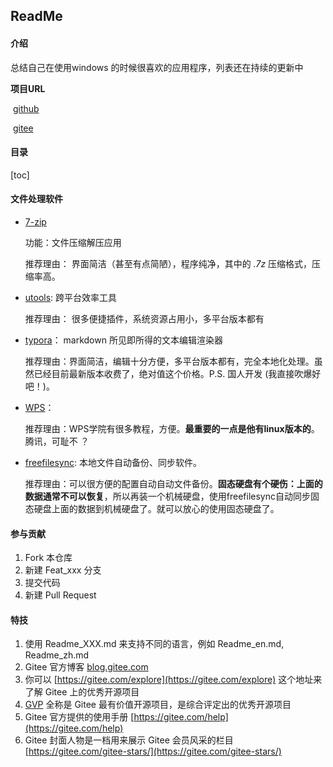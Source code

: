 ## ReadMe

#### 介绍

总结自己在使用windows 的时候很喜欢的应用程序，列表还在持续的更新中

**项目URL**

​	[github](https://github.com/Willjay5991/GreenApp4windows)

​	[gitee](https://gitee.com/willjayhomesite/green-app4-windows)

#### 目录

[toc]

#### 文件处理软件

- [7-zip](https://www.7-zip.org/)   

   功能：文件压缩解压应用

  推荐理由： 界面简洁（甚至有点简陋），程序纯净，其中的 *.7z* 压缩格式，压缩率高。

- [utools](http://u.tools/):  跨平台效率工具

  推荐理由： 很多便捷插件，系统资源占用小，多平台版本都有

- [typora](https://typoraio.cn/)：  markdown 所见即所得的文本编辑渲染器

  推荐理由：界面简洁，编辑十分方便，多平台版本都有，完全本地化处理。虽然已经目前最新版本收费了，绝对值这个价格。P.S. 国人开发 (我直接吹爆好吧！)。

- [WPS](https://www.wps.cn/)： 

  推荐理由：WPS学院有很多教程，方便。**最重要的一点是他有linux版本的**。  腾讯，可耻不 ？ 

- [freefilesync](https://freefilesync.org/): 本地文件自动备份、同步软件。

  推荐理由：可以很方便的配置自动自动文件备份。**固态硬盘有个硬伤：上面的数据通常不可以恢复**，所以再装一个机械硬盘，使用freefilesync自动同步固态硬盘上面的数据到机械硬盘了。就可以放心的使用固态硬盘了。





#### 参与贡献

1.  Fork 本仓库
2.  新建 Feat_xxx 分支
3.  提交代码
4.  新建 Pull Request

#### 特技

1.  使用 Readme\_XXX.md 来支持不同的语言，例如 Readme\_en.md, Readme\_zh.md
2.  Gitee 官方博客 [blog.gitee.com](https://blog.gitee.com)
3.  你可以 [https://gitee.com/explore](https://gitee.com/explore) 这个地址来了解 Gitee 上的优秀开源项目
4.  [GVP](https://gitee.com/gvp) 全称是 Gitee 最有价值开源项目，是综合评定出的优秀开源项目
5.  Gitee 官方提供的使用手册 [https://gitee.com/help](https://gitee.com/help)
6.  Gitee 封面人物是一档用来展示 Gitee 会员风采的栏目 [https://gitee.com/gitee-stars/](https://gitee.com/gitee-stars/)